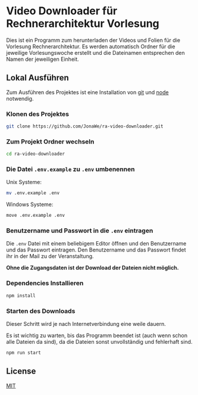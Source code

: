# Video Downloader für Rechnerarchitektur Vorlesung

Dies ist ein Programm zum herunterladen der Videos und Folien für die Vorlesung Rechnerarchitektur. Es werden automatisch Ordner für die jeweilige Vorlesungswoche erstellt und die Dateinamen entsprechen den Namen der jeweiligen Einheit.


## Lokal Ausführen

Zum Ausführen des Projektes ist eine Installation von [git](https://git-scm.com/downloads) und [node](https://nodejs.org/en/download/) notwendig.

### Klonen des Projektes

```bash
git clone https://github.com/JonaWe/ra-video-downloader.git
```

### Zum Projekt Ordner wechseln

```bash
cd ra-video-downloader
```

### Die Datei `.env.example` zu `.env` umbenennen

Unix Systeme:
```bash
mv .env.example .env
```

Windows Systeme:
```bash
move .env.example .env
```

### Benutzername und Passwort in die `.env` eintragen

Die `.env` Datei mit einem beliebigem Editor öffnen und den Benutzername und das Passwort eintragen.
Den Benutzername und das Passwort findet ihr in der Mail zu der Veranstaltung.

**Ohne die Zugangsdaten ist der Download der Dateien nicht möglich.**

### Dependencies Installieren

```bash
npm install
```

### Starten des Downloads
Dieser Schritt wird je nach Internetverbindung eine weile dauern.

Es ist wichtig zu warten, bis das Programm beendet ist (auch wenn schon alle Dateien da sind), da die Dateien sonst unvollständig und fehlerhaft sind. 

```bash
npm run start
```

  
## License

[MIT](https://choosealicense.com/licenses/mit/)

  